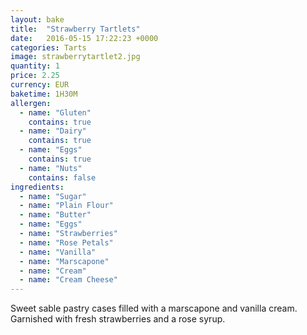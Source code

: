 ```yaml
---
layout: bake
title:  "Strawberry Tartlets"
date:   2016-05-15 17:22:23 +0000
categories: Tarts
image: strawberrytartlet2.jpg
quantity: 1
price: 2.25
currency: EUR
baketime: 1H30M
allergen:
  - name: "Gluten"
    contains: true
  - name: "Dairy"
    contains: true
  - name: "Eggs"
    contains: true
  - name: "Nuts"
    contains: false
ingredients:
  - name: "Sugar"
  - name: "Plain Flour"
  - name: "Butter"
  - name: "Eggs"
  - name: "Strawberries"
  - name: "Rose Petals"
  - name: "Vanilla"
  - name: "Marscapone"
  - name: "Cream"
  - name: "Cream Cheese"
---
```

Sweet sable pastry cases filled with a marscapone and vanilla cream. Garnished with fresh strawberries and a rose syrup.
